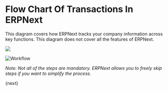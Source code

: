 # Flow Chart Of Transactions In ERPNext

This diagram covers how ERPNext tracks your company information across key
functions. This diagram does not cover all the features of ERPNext.

![](/docs/assets/old_images/erpnext/overview.png)


<img class="screenshot" alt="Workflow" src="/assets/erpnext_docs/assets/img/setup/overview.png">

_Note: Not all of the steps are mandatory. ERPNext allows you to freely skip
steps if you want to simplify the process._

{next}
